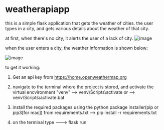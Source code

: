 # weatherapiapp

this is a simple flask application that gets the weather of cities. the user types in a city, and gets various details about the weather of that city. 

at first, when there's no city, it alerts the user of a lack of city.
![image](https://user-images.githubusercontent.com/89423596/219464205-732b0bcb-52d7-4200-908f-3db015ccc67d.png)

when the user enters a city, the weather information is shown below:

![image](https://user-images.githubusercontent.com/89423596/219464804-5af3dfcd-3ec8-4d29-869d-33faec8ee233.png)



to get it working:
  1. Get an api key from https://home.openweathermap.org
  2. navigate to the terminal where the project is stored, and activate the virtual encvironment "venv"
    --> venv\Scripts\activate or --> venv\Scripts\activate.bat
 
  3. install the required packages using the python package installer(pip or pip3[for mac]) from requirements.txt
    --> pip install -r requirements.txt
    
  4. on the terminal type ---> flask run 
